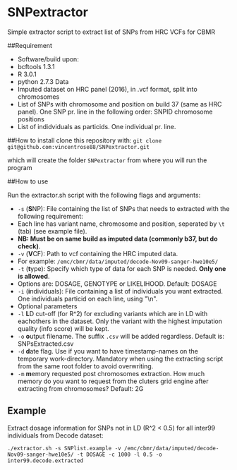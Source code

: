 # SNPextractor
Simple extractor script to extract list of SNPs from HRC VCFs for CBMR

##Requirement
 * Software/build upon: 
  * bcftools 1.3.1
  * R 3.0.1
  * python 2.7.3
Data
 * Imputed dataset on HRC panel (2016), in .vcf format, split into chromosomes
 * List of SNPs with chromosome and position on build 37 (same as HRC panel). One SNP pr. line in the following order: SNPID chromosome positions
 * List of indidviduals as particids. One individual pr. line.

##How to install
clone this repository with:
`git clone git@github.com:vincentrose88/SNPextractor.git`

which will create the folder `SNPextractor` from where you will run the program

##How to use

Run the extractor.sh script with the following flags and arguments:
 * `-s` (**S**NP): File containing the list of SNPs that needs to extracted with the following requirement:
  * Each line has variant name, chromosome and position, seperated by `\t` (tab) (see example file). 
  * **NB: Must be on same build as imputed data (commonly b37, but do check)**. 
 * `-v` (**V**CF): Path to vcf containing the HRC imputed data. 
  * For example: `/emc/cbmr/data/imputed/decode-Nov09-sanger-hwe10e5/`
 * `-t` (**t**ype): Specify which type of data for each SNP is needed. **Only one is allowed**. 
  * Options are: DOSAGE, GENOTYPE or LIKELIHOOD. Default: DOSAGE
  * `-i` (**i**ndividuals): File containing a list of individuals you want extracted. One individuals particid on each line, using "\n".
 * Optional parameters
  * `-l` **L**D cut-off (for R^2) for excluding variants which are in LD with eachothers in the dataset. Only the variant with the highest imputation quality (info score) will be kept.
  * `-o` **o**utput filename. The suffix `.csv` will be added regardless. Default is: SNPsExtracted.csv
  * `-d` **d**ate flag. Use if you want to have timestamp-names on the temporary work-directory. Mandatory when using the extracting script from the same root folder to avoid overwriting.
  * `-m` **m**emory requested post chromosomes extraction. How much memory do you want to request from the cluters grid engine after extracting from chromosomes? Default: 2G
## Example
Extract dosage information for SNPs not in LD (R^2 < 0.5) for all inter99 individuals from Decode dataset:

`./extractor.sh -s SNPlist.example -v /emc/cbmr/data/imputed/decode-Nov09-sanger-hwe10e5/ -t DOSAGE -c 1000 -l 0.5 -o inter99.decode.extracted`


